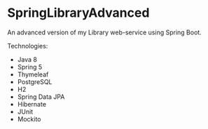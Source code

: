 # SpringLibraryAdvanced
An advanced version of my Library web-service using Spring Boot.  

Technologies:

- Java 8
- Spring 5
- Thymeleaf
- PostgreSQL
- H2
- Spring Data JPA
- Hibernate
- JUnit
- Mockito
